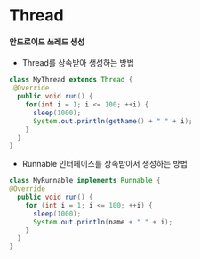 # Thread

#### 안드로이드 쓰레드 생성

* Thread를 상속받아 생성하는 방법
````java
class MyThread extends Thread {
 @Override
  public void run() {
    for(int i = 1; i <= 100; ++i) {
      sleep(1000);
      System.out.println(getName() + " " + i);
    }
  }
}
````

* Runnable 인터페이스를 상속받아서 생성하는 방법
````java
class MyRunnable implements Runnable {
@Override
  public void run() {
    for (int i = 1; i <= 100; ++i) {
      sleep(1000);
      System.out.println(name + " " + i);
    }
  }
}

````
